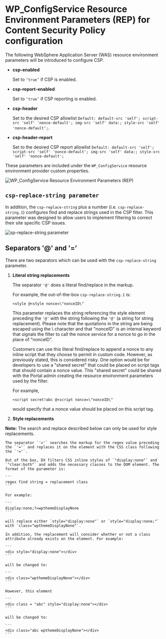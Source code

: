 # WP\_ConfigService Resource Environment Parameters \(REP\) for Content Security Policy configuration

The following WebSphere Application Server \(WAS\) resource environment parameters will be introduced to configure CSP.

-   **csp-enabled**

    Set to `‘true’` if CSP is enabled.

-   **csp-report-enabled**

    Set to `‘true’` if CSP reporting is enabled.

-   **csp-header**

    Set to the desired CSP allowlist `Default: default-src 'self'; script-src 'self' 'nonce-default'; img-src 'self' data:; style-src 'self' 'nonce-default’;`.

-   **csp-header-report**

    Set to the desired CSP report allowlist `Default: default-src 'self'; script-src 'self' 'nonce-default'; img-src 'self' data:; style-src 'self' 'nonce-default';`


These parameters are included under the `WP_ConfigService` resource environment provider custom properties.

![WP_ConfigService Resource Environment Parameters (REP)](/digital-experience/images/csp-was.png)

## `csp-replace-string parameter`

In addition, the `csp-replace-string` plus a number \(i.e. `csp-replace-string.1`\) configures find and replace strings used in the CSP filter. This parameter was designed to allow users to implement filtering to correct their site specific CSP issues.

![sp-replace-string parameter](/digital-experience/images/csp-reps.png)

## Separators '@' and '=’

There are two separators which can be used with the `csp-replace-string` parameter.

1.  **Literal string replacements**

    The separator `'@'` does a literal find/replace in the markup.

    For example, the out-of-the-box `csp-replace-string.1` is:

    ```
    <style @<style nonce=\"nonceID\"
    ```

    This parameter replaces the string referencing the style element preceding the `'@'` with the string following the `'@'` \(a string for string replacement\). Please note that the quotations in the string are being escaped using the \\ character and that "nonceID" is an internal keyword that signals the filter to call the nonce service for a nonce to go in the place of "nonceID".

    Customers can use this literal find/replace to append a nonce to any inline script that they choose to permit in custom code. However, as previously stated, this is considered risky. One option would be for developers to use a "shared secret" that could be placed on script tags that should contain a nonce value. This "shared secret" could be shared with the Portal admin creating the resource environment parameters used by the filter.

    For example,

    ```
    <script secret!abc @<script nonce=\"nonceID\"
    ```

    would specify that a nonce value should be placed on this script tag.

2.  **Style replacements**

**Note:** The search and replace described below can only be used for style replacements.

    The separator `'='` searches the markup for the regex value preceding the `'='` and replaces it on the element with the CSS class following the `'='`.

    Out of the box, DX filters CSS inline styles of `"display:none"` and `"clear:both"` and adds the necessary classes to the DOM element. The format of the parameter is:

    ```
    regex find string = replacement class
    ```

    For example:

    ```
    display:none;?=wpthemeDisplayNone
    ```

    will replace either `style="display:none"` or `style="display:none;"` with `class="wpthemeDisplayNone"`.

    In addition, the replacement will consider whether or not a class attribute already exists on the element. For example:

    ```
    <div style="display:none"></div>
    ```

    will be changed to:

    ```
    <div class="wpthemeDisplayNone"></div>
    ```

    However, this element

    ```
    <div class = "abc" style="display:none"></div>
    ```

    will be changed to:

    ```
    <div class="abc wpthemeDisplayNone"></div>
    ```



